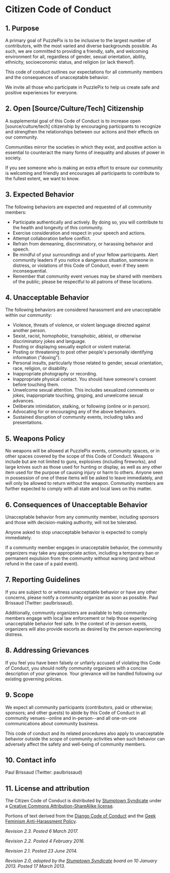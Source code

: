 # Citizen Code of Conduct

## 1. Purpose

A primary goal of PuzzlePix is to be inclusive to the largest number of contributors, with the most varied and diverse backgrounds possible. As such, we are committed to providing a friendly, safe, and welcoming environment for all, regardless of gender, sexual orientation, ability, ethnicity, socioeconomic status, and religion (or lack thereof).

This code of conduct outlines our expectations for all community members and the consequences of unacceptable behavior.

We invite all those who participate in PuzzlePix to help us create safe and positive experiences for everyone.

## 2. Open [Source/Culture/Tech] Citizenship

A supplemental goal of this Code of Conduct is to increase open [source/culture/tech] citizenship by encouraging participants to recognize and strengthen the relationships between our actions and their effects on our community.

Communities mirror the societies in which they exist, and positive action is essential to counteract the many forms of inequality and abuses of power in society.

If you see someone who is making an extra effort to ensure our community is welcoming and friendly and encourages all participants to contribute to the fullest extent, we want to know.

## 3. Expected Behavior

The following behaviors are expected and requested of all community members:

 * Participate authentically and actively. By doing so, you will contribute to the health and longevity of this community.
 * Exercise consideration and respect in your speech and actions.
 * Attempt collaboration before conflict.
 * Refrain from demeaning, discriminatory, or harassing behavior and speech.
 * Be mindful of your surroundings and of your fellow participants. Alert community leaders if you notice a dangerous situation, someone in distress, or violations of this Code of Conduct, even if they seem inconsequential.
 * Remember that community event venues may be shared with members of the public; please be respectful to all patrons of these locations.

## 4. Unacceptable Behavior

The following behaviors are considered harassment and are unacceptable within our community:

 * Violence, threats of violence, or violent language directed against another person.
 * Sexist, racist, homophobic, transphobic, ableist, or otherwise discriminatory jokes and language.
 * Posting or displaying sexually explicit or violent material.
 * Posting or threatening to post other people's personally identifying information ("doxing").
 * Personal insults, particularly those related to gender, sexual orientation, race, religion, or disability.
 * Inappropriate photography or recording.
 * Inappropriate physical contact. You should have someone's consent before touching them.
 * Unwelcome sexual attention. This includes sexualized comments or jokes, inappropriate touching, groping, and unwelcome sexual advances.
 * Deliberate intimidation, stalking, or following (online or in person).
 * Advocating for or encouraging any of the above behaviors.
 * Sustained disruption of community events, including talks and presentations.

## 5. Weapons Policy

No weapons will be allowed at PuzzlePix events, community spaces, or in other spaces covered by the scope of this Code of Conduct. Weapons include but are not limited to guns, explosives (including fireworks), and large knives such as those used for hunting or display, as well as any other item used for the purpose of causing injury or harm to others. Anyone seen in possession of one of these items will be asked to leave immediately, and will only be allowed to return without the weapon. Community members are further expected to comply with all state and local laws on this matter.

## 6. Consequences of Unacceptable Behavior

Unacceptable behavior from any community member, including sponsors and those with decision-making authority, will not be tolerated.

Anyone asked to stop unacceptable behavior is expected to comply immediately.

If a community member engages in unacceptable behavior, the community organizers may take any appropriate action, including a temporary ban or permanent expulsion from the community without warning (and without refund in the case of a paid event).

## 7. Reporting Guidelines

If you are subject to or witness unacceptable behavior or have any other concerns, please notify a community organizer as soon as possible. Paul Brissaud (Twitter: paulbrissaud).

Additionally, community organizers are available to help community members engage with local law enforcement or help those experiencing unacceptable behavior feel safe. In the context of in-person events, organizers will also provide escorts as desired by the person experiencing distress.

## 8. Addressing Grievances

If you feel you have been falsely or unfairly accused of violating this Code of Conduct, you should notify community organizers with a concise description of your grievance. Your grievance will be handled following our existing governing policies. 

## 9. Scope

We expect all community participants (contributors, paid or otherwise; sponsors; and other guests) to abide by this Code of Conduct in all community venues--online and in-person--and all one-on-one communications about community business.

This code of conduct and its related procedures also apply to unacceptable behavior outside the scope of community activities when such behavior can adversely affect the safety and well-being of community members.

## 10. Contact info

Paul Brissaud (Twitter: paulbrissaud)

## 11. License and attribution

The Citizen Code of Conduct is distributed by [Stumptown Syndicate](http://stumptownsyndicate.org) under a [Creative Commons Attribution-ShareAlike license](http://creativecommons.org/licenses/by-sa/3.0/). 

Portions of text derived from the [Django Code of Conduct](https://www.djangoproject.com/conduct/) and the [Geek Feminism Anti-Harassment Policy](http://geekfeminism.wikia.com/wiki/Conference_anti-harassment/Policy).

_Revision 2.3. Posted 6 March 2017._

_Revision 2.2. Posted 4 February 2016._

_Revision 2.1. Posted 23 June 2014._

_Revision 2.0, adopted by the [Stumptown Syndicate](http://stumptownsyndicate.org) board on 10 January 2013. Posted 17 March 2013._

